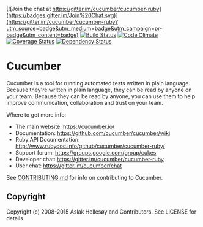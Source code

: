 [![Join the chat at https://gitter.im/cucumber/cucumber-ruby](https://badges.gitter.im/Join%20Chat.svg)](https://gitter.im/cucumber/cucumber-ruby?utm_source=badge&utm_medium=badge&utm_campaign=pr-badge&utm_content=badge)
[![Build Status](https://secure.travis-ci.org/cucumber/cucumber-ruby.svg)](http://travis-ci.org/cucumber/cucumber-ruby)
[![Code Climate](https://codeclimate.com/github/cucumber/cucumber-ruby.svg)](https://codeclimate.com/github/cucumber/cucumber-ruby)
[![Coverage Status](https://coveralls.io/repos/cucumber/cucumber-ruby/badge.svg?branch=master)](https://coveralls.io/r/cucumber/cucumber-ruby?branch=master)
[![Dependency Status](https://gemnasium.com/cucumber/cucumber-ruby.png)](https://gemnasium.com/cucumber/cucumber-ruby)

# Cucumber


Cucumber is a tool for running automated tests written in plain language. Because they're
written in plain language, they can be read by anyone on your team. Because they can be 
read by anyone, you can use them to help improve communication, collaboration and trust on
your team.

Where to get more info:

  * The main website: https://cucumber.io/
  * Documentation: https://github.com/cucumber/cucumber/wiki
  * Ruby API Documentation: http://www.rubydoc.info/github/cucumber/cucumber-ruby/
  * Support forum: https://groups.google.com/group/cukes
  * Developer chat: https://gitter.im/cucumber/cucumber-ruby
  * User chat: https://gitter.im/cucumber/chat

See [CONTRIBUTING.md](CONTRIBUTING.md) for info on contributing to Cucumber.

## Copyright

Copyright (c) 2008-2015 Aslak Hellesøy and Contributors. See LICENSE for details.
